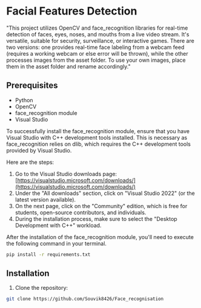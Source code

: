 # Facial Features Detection

"This project utilizes OpenCV and face_recognition libraries for real-time detection of faces, eyes, noses, and mouths from a live video stream. It's versatile, suitable for security, surveillance, or interactive games. There are two versions: one provides real-time face labeling from a webcam feed (requires a working webcam or else error will be thrown), while the other processes images from the asset folder. To use your own images, place them in the asset folder and rename accordingly."

## Prerequisites

- Python
- OpenCV
- face_recognition module
- Visual Studio


To successfully install the face_recognition module, ensure that you have Visual Studio with C++ development tools installed. This is necessary as face_recognition relies on dlib, which requires the C++ development tools provided by Visual Studio.

Here are the steps:

1. Go to the Visual Studio downloads page: [https://visualstudio.microsoft.com/downloads/](https://visualstudio.microsoft.com/downloads/)
2. Under the "All downloads" section, click on "Visual Studio 2022" (or the latest version available).
3. On the next page, click on the "Community" edition, which is free for students, open-source contributors, and individuals.
4. During the installation process, make sure to select the "Desktop Development with C++" workload.

After the installation of the face_recognition module, you'll need to execute the following command in your terminal.

```bash
pip install -r requirements.txt
```

## Installation

1. Clone the repository:

```bash
git clone https://github.com/Souvik8426/Face_recognisation
```

